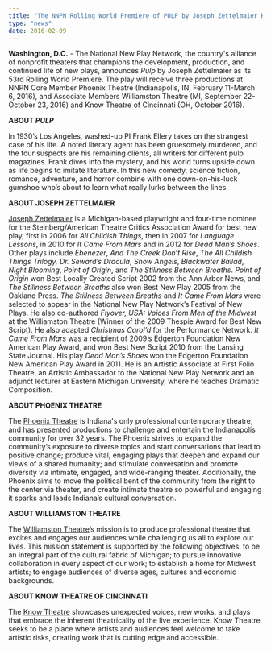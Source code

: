 ```yaml
---
title: "The NNPN Rolling World Premiere of PULP by Joseph Zettelmaier Kicks Off at Phoenix Theatre"
type: "news"
date: 2016-02-09
---
```


<p><span class="lead-in"><strong>Washington, D.C.</strong> - The National New Play Network, the country's alliance of nonprofit theaters that champions the development, production, and continued life of new plays, announces <em>Pulp</em> by Joseph Zettelmaier as its 53rd Rolling World Premiere. The play will receive three productions at NNPN Core Member Phoenix Theatre (Indianapolis, IN, February 11-March 6, 2016), and Associate Members Williamston Theatre (MI, September 22-October 23, 2016) and Know Theatre of Cincinnati (OH, October 2016).</span></p>
<p><strong>ABOUT <em>PULP</em></strong></p>
<p>In 1930’s Los Angeles, washed-up PI Frank Ellery takes on the strangest case of his life. A noted literary agent has been gruesomely murdered, and the four suspects are his remaining clients, all writers for different pulp magazines. Frank dives into the mystery, and his world turns upside down as life begins to imitate literature. In this new comedy, science fiction, romance, adventure, and horror combine with one down-on-his-luck gumshoe who’s about to learn what really lurks between the lines.</p>
<p><strong>ABOUT JOSEPH ZETTELMAIER</strong></p>
<p><a href="http://jzettelmaier.com" target="_blank" rel="nofollow">Joseph Zettelmaier</a> is a Michigan-based playwright and four-time nominee for the Steinberg/American Theatre Critics Association Award for best new play, first in 2006 for <em>All Childish Things</em>, then in 2007 for <em>Language Lessons</em>, in 2010 for <em>It Came From Mars</em> and in 2012 for <em>Dead Man’s Shoes</em>. Other plays include <em>Ebenezer</em>, <em>And The Creek Don’t Rise</em>, <em>The All Childish Things Trilogy, Dr. Seward’s Dracula</em>, <em>Snow Angels</em>, <em>Blackwater Ballad</em>, <em>Night Blooming</em>, <em>Point of Origin</em>, and <em>The Stillness Between Breaths</em>. <em>Point of Origin</em> won Best Locally Created Script 2002 from the Ann Arbor News, and <em>The Stillness Between Breaths</em> also won Best New Play 2005 from the Oakland Press. <em>The Stillness Between Breaths</em> and <em>It Came From Mars</em> were selected to appear in the National New Play Network’s Festival of New Plays. He also co-authored <em>Flyover, USA: Voices From Men of the Midwest</em> at the Williamston Theatre (Winner of the 2009 Thespie Award for Best New Script). He also adapted <em>Christmas Carol’d</em> for the Performance Network. <em>It Came From Mars</em> was a recipient of 2009’s Edgerton Foundation New American Play Award, and won Best New Script 2010 from the Lansing State Journal. His play <em>Dead Man’s Shoes</em> won the Edgerton Foundation New American Play Award in 2011. He is an Artistic Associate at First Folio Theatre, an Artistic Ambassador to the National New Play Network and an adjunct lecturer at Eastern Michigan University, where he teaches Dramatic Composition. </p>
<p><strong>ABOUT PHOENIX THEATRE</strong></p>
<p>The <a href="http://phoenixtheatre.org" target="_blank" rel="nofollow">Phoenix Theatre</a> is Indiana's only professional contemporary theatre, and has presented productions to challenge and entertain the Indianapolis community for over 32 years. The Phoenix strives to expand the community’s exposure to diverse topics and start conversations that lead to positive change; produce vital, engaging plays that deepen and expand our views of a shared humanity; and stimulate conversation and promote diversity via intimate, engaged, and wide-ranging theater. Additionally, the Phoenix aims to move the political bent of the community from the right to the center via theater, and create intimate theatre so powerful and engaging it sparks and leads Indiana’s cultural conversation. </p>
<p><strong>ABOUT WILLIAMSTON THEATRE</strong></p>
<p>The <a href="http://williamstontheatre.com" target="_blank" rel="nofollow">Williamston Theatre</a>’s mission is to produce professional theatre that excites and engages our audiences while challenging us all to explore our lives. This mission statement is supported by the following objectives: to be an integral part of the cultural fabric of Michigan; to pursue innovative collaboration in every aspect of our work; to establish a home for Midwest artists; to engage audiences of diverse ages, cultures and economic backgrounds. </p>
<p><strong>ABOUT KNOW THEATRE OF CINCINNATI</strong></p>
<p>The <a href="http://knowtheatre.com" target="_blank" rel="nofollow">Know Theatre</a> showcases unexpected voices, new works, and plays that embrace the inherent theatricality of the live experience. Know Theatre seeks to be a place where artists and audiences feel welcome to take artistic risks, creating work that is cutting edge and accessible. </p>

